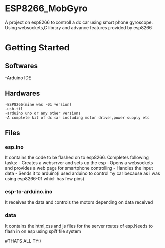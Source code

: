 # ESP8266_MobGyro
A project on esp8266 to controll a dc car using smart phone gyroscope. Using websockets,C library and advance features provided by esp8266
# Getting Started
## Softwares
  -Arduino IDE
## Hardwares
    -ESP8266(mine was -01 version)
    -usb-ttl
    -arduino uno or any other versions
    -A complete kit of dc car including motor driver,power supply etc
## Files
### esp.ino
It contains the code to be flashed on to esp8266.
Completes following tasks:
    - Creates a webserver and sets up the esp
    - Opens a websockets and provides a web page for smartphone controlling
    - Handles the input data
    - Sends it to arduino(i used arduino to control my car because as i was using esp8266-01 which has few pins)
### esp-to-arduino.ino
It receives the data and controls the motors depending on data received
### data
It contains the html,css and js files for the server routes of esp.Needs to flash in on esp using spiff file system

#THATS ALL TY:)

      
